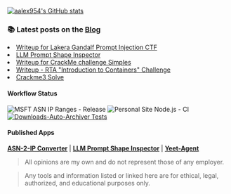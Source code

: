  
[![aalex954's GitHub stats](https://github-readme-stats.vercel.app/api?username=aalex954&theme=transparent&hide=contribs)](https://github.com/anuraghazra/github-readme-stats)

### 📚 Latest posts on the [Blog](https://www.alexfronteddu.com)
<!-- BLOG-POST-LIST:START -->
<li><a href="https://www.alexfronteddu.com/posts/gandalf-ctf-post/">Writeup for Lakera Gandalf Prompt Injection CTF</a></li>
<li><a href="https://www.alexfronteddu.com/posts/LLM_prompt_shape_explorer_post/">LLM Prompt Shape Inspector</a></li>
<li><a href="https://www.alexfronteddu.com/posts/CrackMe_Imp_post/">Writeup for CrackMe challenge Simples</a></li>
<li><a href="https://www.alexfronteddu.com/posts/rta-ctf-docker-post/">Writeup - RTA &quot;Introduction to Containers&quot; Challenge</a></li>
<li><a href="https://www.alexfronteddu.com/posts/crackme3-solution-post/">Crackme3 Solve</a></li>
<!-- BLOG-POST-LIST:END -->

#### Workflow Status

![MSFT ASN IP Ranges - Release](https://github.com/aalex954/MSFT-IP-Tracker/actions/workflows/build_and_release.yml/badge.svg?branch=master)
![Personal Site Node.js - CI](https://github.com/aalex954/personal-site/actions/workflows/node.js.yml/badge.svg?event=push)
[![Downloads-Auto-Archiver Tests](https://github.com/aalex954/downloads-auto-archiver/actions/workflows/main.yml/badge.svg)](https://github.com/aalex954/downloads-auto-archiver/actions/workflows/main.yml)

#### Published Apps

**[ASN-2-IP Converter](https://asn-2-ip.streamlit.app/)** | **[LLM Prompt Shape Inspector](https://promptshapeinspector.streamlit.app/)** | **[Yeet-Agent](https://yeet-it.streamlit.app/)**

> All opinions are my own and do not represent those of any employer.

> Any tools and information listed or linked here are for ethical, legal, authorized, and educational purposes only.

